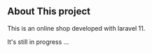 ## About This project

This is an online shop developed with laravel 11.

It's still in progress ...
